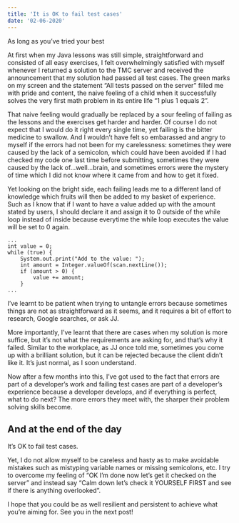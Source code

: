 ```yaml
---
title: 'It is OK to fail test cases'
date: '02-06-2020'
---
```

As long as you’ve tried your best

At first when my Java lessons was still simple, straightforward and consisted of all easy exercises, I felt overwhelmingly satisfied with myself whenever I returned a solution to the TMC server and received the announcement that my solution had passed all test cases. The green marks on my screen and the statement “All tests passed on the server” filled me with pride and content, the naive feeling of a child when it successfully solves the very first math problem in its entire life “1 plus 1 equals 2”.

That naive feeling would gradually be replaced by a sour feeling of failing as the lessons and the exercises get harder and harder. Of course I do not expect that I would do it right every single time, yet failing is the bitter medicine to swallow. And I wouldn’t have felt so embarassed and angry to myself if the errors had not been for my carelessness: sometimes they were caused by the lack of a semicolon, which could have been avoided if I had checked my code one last time before submitting, sometimes they were caused by the lack of…well…brain, and sometimes errors were the mystery of time which I did not know where it came from and how to get it fixed.

Yet looking on the bright side, each failing leads me to a different land of knowledge which fruits will then be added to my basket of experience. Such as I know that if I want to have a value added up with the amount stated by users, I should declare it and assign it to 0 outside of the while loop instead of inside because everytime the while loop executes the value will be set to 0 again.

```
...
int value = 0;
while (true) {
    System.out.print("Add to the value: ");
    int amount = Integer.valueOf(scan.nextLine());
    if (amount > 0) {
        value += amount;
    }
...
```
I’ve learnt to be patient when trying to untangle errors because sometimes things are not as straightforward as it seems, and it requires a bit of effort to research, Google searches, or ask JJ. 

More importantly, I’ve learnt that there are cases when my solution is more suffice, but it’s not what the requirements are asking for, and that’s why it failed. Similar to the workplace, as JJ once told me, sometimes you come up with a brilliant solution, but it can be rejected because the client didn’t like it. It’s just normal, as I soon understand.

Now after a few months into this, I’ve got used to the fact that errors are part of a developer’s work and failing test cases are part of a developer’s experience because a developer develops, and if everything is perfect, what to do next? The more errors they meet with, the sharper their problem solving skills become.

## And at the end of the day

It’s OK to fail test cases. 

Yet, I do not allow myself to be careless and hasty as to make avoidable mistakes such as mistyping variable names or missing semicolons, etc. I try to overcome my feeling of “OK I’m done now let’s get it checked on the server” and instead say “Calm down let’s check it YOURSELF FIRST and see if there is anything overlooked”. 

I hope that you could be as well resilient and persistent to achieve what you’re aiming for. See you in the next post!
